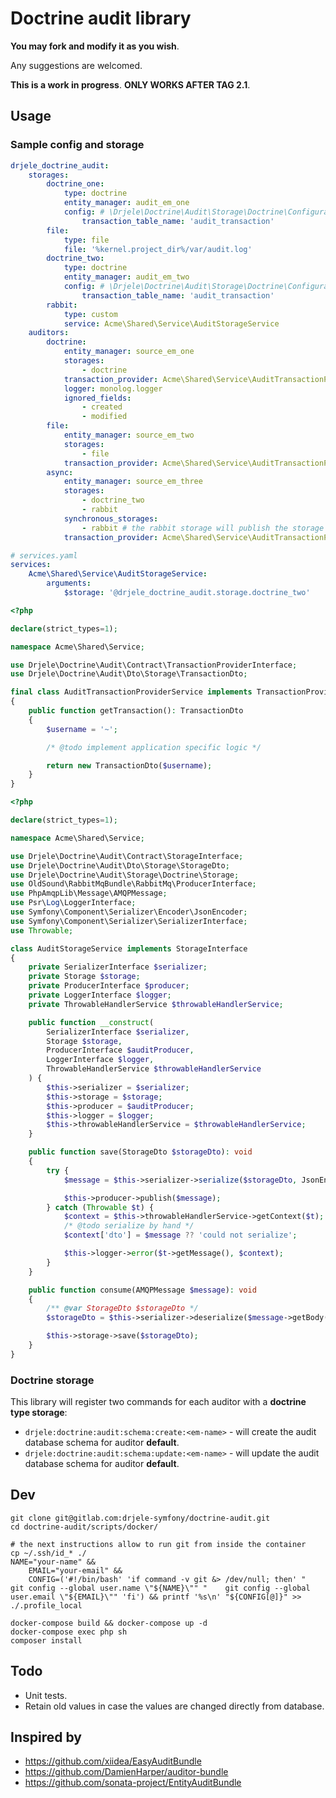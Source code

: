 # Doctrine audit library

**You may fork and modify it as you wish**.

Any suggestions are welcomed.

**This is a work in progress**. **ONLY WORKS AFTER TAG 2.1**.

## Usage

### Sample config and storage

```yaml
drjele_doctrine_audit:
    storages:
        doctrine_one:
            type: doctrine
            entity_manager: audit_em_one
            config: # \Drjele\Doctrine\Audit\Storage\Doctrine\Configuration
                transaction_table_name: 'audit_transaction'
        file:
            type: file
            file: '%kernel.project_dir%/var/audit.log'
        doctrine_two:
            type: doctrine
            entity_manager: audit_em_two
            config: # \Drjele\Doctrine\Audit\Storage\Doctrine\Configuration
                transaction_table_name: 'audit_transaction'
        rabbit:
            type: custom
            service: Acme\Shared\Service\AuditStorageService
    auditors:
        doctrine:
            entity_manager: source_em_one
            storages:
                - doctrine
            transaction_provider: Acme\Shared\Service\AuditTransactionProviderService
            logger: monolog.logger
            ignored_fields:
                - created
                - modified
        file:
            entity_manager: source_em_two
            storages:
                - file
            transaction_provider: Acme\Shared\Service\AuditTransactionProviderService
        async:
            entity_manager: source_em_three
            storages:
                - doctrine_two
                - rabbit
            synchronous_storages:
                - rabbit # the rabbit storage will publish the storage dto and a consumer will be required to save to the doctrine storage
            transaction_provider: Acme\Shared\Service\AuditTransactionProviderService
```

```yaml
# services.yaml
services:
    Acme\Shared\Service\AuditStorageService:
        arguments:
            $storage: '@drjele_doctrine_audit.storage.doctrine_two'
```

```php
<?php

declare(strict_types=1);

namespace Acme\Shared\Service;

use Drjele\Doctrine\Audit\Contract\TransactionProviderInterface;
use Drjele\Doctrine\Audit\Dto\Storage\TransactionDto;

final class AuditTransactionProviderService implements TransactionProviderInterface
{
    public function getTransaction(): TransactionDto
    {
        $username = '~';

        /* @todo implement application specific logic */

        return new TransactionDto($username);
    }
}
```

```php
<?php

declare(strict_types=1);

namespace Acme\Shared\Service;

use Drjele\Doctrine\Audit\Contract\StorageInterface;
use Drjele\Doctrine\Audit\Dto\Storage\StorageDto;
use Drjele\Doctrine\Audit\Storage\Doctrine\Storage;
use OldSound\RabbitMqBundle\RabbitMq\ProducerInterface;
use PhpAmqpLib\Message\AMQPMessage;
use Psr\Log\LoggerInterface;
use Symfony\Component\Serializer\Encoder\JsonEncoder;
use Symfony\Component\Serializer\SerializerInterface;
use Throwable;

class AuditStorageService implements StorageInterface
{
    private SerializerInterface $serializer;
    private Storage $storage;
    private ProducerInterface $producer;
    private LoggerInterface $logger;
    private ThrowableHandlerService $throwableHandlerService;

    public function __construct(
        SerializerInterface $serializer,
        Storage $storage,
        ProducerInterface $auditProducer,
        LoggerInterface $logger,
        ThrowableHandlerService $throwableHandlerService
    ) {
        $this->serializer = $serializer;
        $this->storage = $storage;
        $this->producer = $auditProducer;
        $this->logger = $logger;
        $this->throwableHandlerService = $throwableHandlerService;
    }

    public function save(StorageDto $storageDto): void
    {
        try {
            $message = $this->serializer->serialize($storageDto, JsonEncoder::FORMAT);

            $this->producer->publish($message);
        } catch (Throwable $t) {
            $context = $this->throwableHandlerService->getContext($t);
            /* @todo serialize by hand */
            $context['dto'] = $message ?? 'could not serialize';

            $this->logger->error($t->getMessage(), $context);
        }
    }

    public function consume(AMQPMessage $message): void
    {
        /** @var StorageDto $storageDto */
        $storageDto = $this->serializer->deserialize($message->getBody(), StorageDto::class, JsonEncoder::FORMAT);

        $this->storage->save($storageDto);
    }
}
```

### Doctrine storage

This library will register two commands for each auditor with a **doctrine type storage**:

* ``drjele:doctrine:audit:schema:create:<em-name>`` - will create the audit database schema for auditor **default**.
* ``drjele:doctrine:audit:schema:update:<em-name>`` - will update the audit database schema for auditor **default**.

## Dev

```shell
git clone git@gitlab.com:drjele-symfony/doctrine-audit.git
cd doctrine-audit/scripts/docker/

# the next instructions allow to run git from inside the container
cp ~/.ssh/id_* ./
NAME="your-name" &&
    EMAIL="your-email" &&
    CONFIG=('#!/bin/bash' 'if command -v git &> /dev/null; then' "    git config --global user.name \"${NAME}\"" "    git config --global user.email \"${EMAIL}\"" 'fi') && printf '%s\n' "${CONFIG[@]}" >> ./.profile_local

docker-compose build && docker-compose up -d
docker-compose exec php sh
composer install

```

## Todo

* Unit tests.
* Retain old values in case the values are changed directly from database.

## Inspired by

* https://github.com/xiidea/EasyAuditBundle
* https://github.com/DamienHarper/auditor-bundle
* https://github.com/sonata-project/EntityAuditBundle

